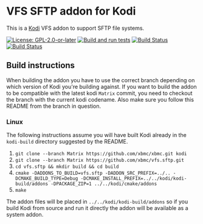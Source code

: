 # VFS SFTP addon for Kodi

This is a [Kodi](https://kodi.tv) VFS addon to support SFTP file systems.

[![License: GPL-2.0-or-later](https://img.shields.io/badge/License-GPL%20v2+-blue.svg)](LICENSE.md)
[![Build and run tests](https://github.com/xbmc/vfs.sftp/actions/workflows/build.yml/badge.svg?branch=Nexus)](https://github.com/xbmc/vfs.sftp/actions/workflows/build.yml)
[![Build Status](https://dev.azure.com/teamkodi/binary-addons/_apis/build/status/xbmc.vfs.sftp?branchName=Nexus)](https://dev.azure.com/teamkodi/binary-addons/_build/latest?definitionId=54&branchName=Nexus)
[![Build Status](https://jenkins.kodi.tv/view/Addons/job/xbmc/job/vfs.sftp/job/Nexus/badge/icon)](https://jenkins.kodi.tv/blue/organizations/jenkins/xbmc%2Fvfs.sftp/branches/)
<!--- [![Build Status](https://ci.appveyor.com/api/projects/status/github/xbmc/vfs.sftp?svg=true)](https://ci.appveyor.com/project/xbmc/vfs-sftp) -->

## Build instructions

When building the addon you have to use the correct branch depending on which version of Kodi you're building against.
If you want to build the addon to be compatible with the latest kodi `Matrix` commit, you need to checkout the branch with the current kodi codename.
Also make sure you follow this README from the branch in question.

### Linux

The following instructions assume you will have built Kodi already in the `kodi-build` directory 
suggested by the README.

1. `git clone --branch Matrix https://github.com/xbmc/xbmc.git kodi`
2. `git clone --branch Matrix https://github.com/xbmc/vfs.sftp.git`
3. `cd vfs.sftp && mkdir build && cd build`
4. `cmake -DADDONS_TO_BUILD=vfs.sftp -DADDON_SRC_PREFIX=../.. -DCMAKE_BUILD_TYPE=Debug -DCMAKE_INSTALL_PREFIX=../../kodi/kodi-build/addons -DPACKAGE_ZIP=1 ../../kodi/cmake/addons`
5. `make`

The addon files will be placed in `../../kodi/kodi-build/addons` so if you build Kodi from source and run it directly 
the addon will be available as a system addon.
